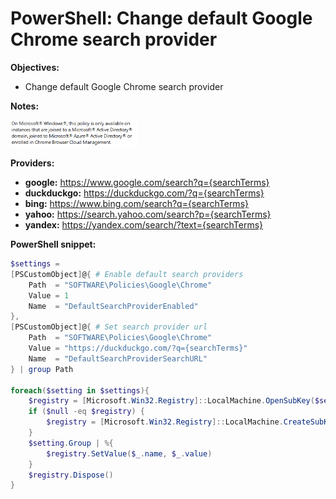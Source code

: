 # PowerShell: Change default Google Chrome search provider

<b>Objectives:</b>

* Change default Google Chrome search provider

<b>Notes:</b> <br />

<img src="img/note.png" width=40% height=40%>

<b>Providers:</b> </br>

* <b>google:</b> https://www.google.com/search?q={searchTerms}
* <b>duckduckgo:</b> https://duckduckgo.com/?q={searchTerms}
* <b>bing:</b> https://www.bing.com/search?q={searchTerms}
* <b>yahoo:</b> https://search.yahoo.com/search?p={searchTerms}
* <b>yandex:</b> https://yandex.com/search/?text={searchTerms}

<b>PowerShell snippet:</b>

```powershell
$settings = 
[PSCustomObject]@{ # Enable default search providers
    Path  = "SOFTWARE\Policies\Google\Chrome"
    Value = 1
    Name  = "DefaultSearchProviderEnabled"
},
[PSCustomObject]@{ # Set search provider url
    Path  = "SOFTWARE\Policies\Google\Chrome"
    Value = "https://duckduckgo.com/?q={searchTerms}"
    Name  = "DefaultSearchProviderSearchURL"
} | group Path

foreach($setting in $settings){
    $registry = [Microsoft.Win32.Registry]::LocalMachine.OpenSubKey($setting.Name, $true)
    if ($null -eq $registry) {
        $registry = [Microsoft.Win32.Registry]::LocalMachine.CreateSubKey($setting.Name, $true)
    }
    $setting.Group | %{
        $registry.SetValue($_.name, $_.value)
    }
    $registry.Dispose()
}
```
